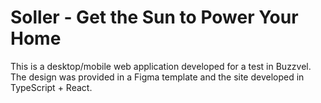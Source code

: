 # Soller - Get the Sun to Power Your Home

This is a desktop/mobile web application developed for a test in Buzzvel. The design was provided in a Figma template and the site developed in TypeScript + React.
